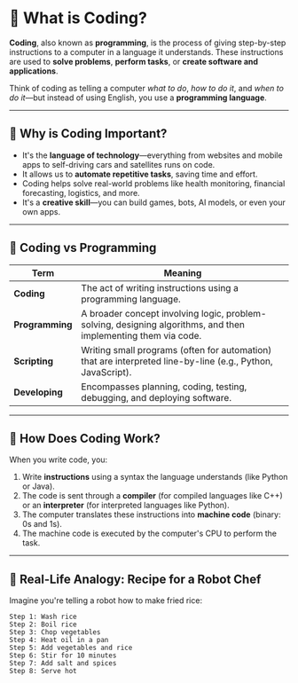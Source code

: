 # 🧠 What is Coding?

**Coding**, also known as **programming**, is the process of giving step-by-step instructions to a computer in a language it understands. These instructions are used to **solve problems**, **perform tasks**, or **create software and applications**.

Think of coding as telling a computer *what to do*, *how to do it*, and *when to do it*—but instead of using English, you use a **programming language**.

---

## 🤖 Why is Coding Important?

- It's the **language of technology**—everything from websites and mobile apps to self-driving cars and satellites runs on code.
- It allows us to **automate repetitive tasks**, saving time and effort.
- Coding helps solve real-world problems like health monitoring, financial forecasting, logistics, and more.
- It's a **creative skill**—you can build games, bots, AI models, or even your own apps.

---

## 🧾 Coding vs Programming

| Term            | Meaning |
|------------------|--------|
| **Coding**        | The act of writing instructions using a programming language. |
| **Programming**   | A broader concept involving logic, problem-solving, designing algorithms, and then implementing them via code. |
| **Scripting**     | Writing small programs (often for automation) that are interpreted line-by-line (e.g., Python, JavaScript). |
| **Developing**    | Encompasses planning, coding, testing, debugging, and deploying software. |

---

## 🧩 How Does Coding Work?

When you write code, you:

1. Write **instructions** using a syntax the language understands (like Python or Java).
2. The code is sent through a **compiler** (for compiled languages like C++) or an **interpreter** (for interpreted languages like Python).
3. The computer translates these instructions into **machine code** (binary: 0s and 1s).
4. The machine code is executed by the computer's CPU to perform the task.

---

## 🍜 Real-Life Analogy: Recipe for a Robot Chef

Imagine you're telling a robot how to make fried rice:

```text
Step 1: Wash rice
Step 2: Boil rice
Step 3: Chop vegetables
Step 4: Heat oil in a pan
Step 5: Add vegetables and rice
Step 6: Stir for 10 minutes
Step 7: Add salt and spices
Step 8: Serve hot

